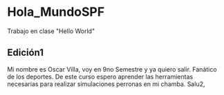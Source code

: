 # Hola_MundoSPF
Trabajo en clase "Hello World"

## Edición1

Mi nombre es Oscar Villa, voy en 9no Semestre y ya quiero salir.
Fanático de los deportes.
De este curso espero aprender las herramientas necesarias para realizar simulaciones perronas en mi chamba.
Salu2,
